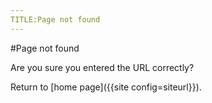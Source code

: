 ```yaml
---
TITLE:Page not found
---
```

#Page not found

Are you sure you entered the URL correctly?

Return to [home page]({{site config=siteurl}}).
